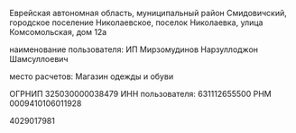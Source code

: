 Еврейская автономная область, муниципальный район Смидовичский, городское поселение Николаевское, поселок Николаевка, улица Комсомольская, дом 12а

наименование пользователя: ИП Мирзомудинов Нарзуллоджон Шамсуллоевич


место расчетов: Магазин одежды и обуви

ОГРНИП 325030000038479
ИНН пользователя: 631112655500
РНМ 0009410106011928

4029017981